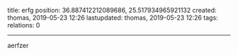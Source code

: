 title: erfg
position: 36.887412212089686, 25.517934965921132
created: thomas,  2019-05-23 12:26
lastupdated: thomas, 2019-05-23 12:26 
tags: 
relations: 0

---


aerfzer